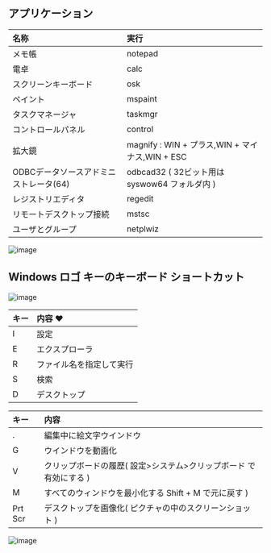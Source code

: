 ## アプリケーション
| 名称 | 実行 
| :--- | :--- 
| メモ帳 | notepad
| 電卓 | calc
| スクリーンキーボード | osk
| ペイント | mspaint
| タスクマネージャ | taskmgr
| コントロールパネル | control
| 拡大鏡 | magnify : WIN + プラス,WIN + マイナス,WIN + ESC
| ODBCデータソースアドミニストレータ(64) | odbcad32 ( 32ビット用は syswow64 フォルダ内 )
| レジストリエディタ | regedit
| リモートデスクトップ接続 | mstsc
| ユーザとグループ | netplwiz

![image](https://user-images.githubusercontent.com/1501327/145700194-2bad8cb8-cdd2-43b1-98e0-5fc3947e1632.png)

## Windows ロゴ キーのキーボード ショートカット

![image](https://user-images.githubusercontent.com/1501327/145702847-13755607-f7cc-4964-82a9-3d922f6d1e37.png)

| キー | 内容 ♥
| :--- | :--- 
| I | 設定
| E | エクスプローラ
| R | ファイル名を指定して実行
| S | 検索
| D | デスクトップ

| キー | 内容 
| :--- | :--- 
| . | 編集中に絵文字ウインドウ
| G | ウインドウを動画化
| V | クリップボードの履歴( 設定>システム>クリップボード で有効にする )
| M | すべてのウィンドウを最小化する Shift + M で元に戻す )
| Prt Scr | デスクトップを画像化( ピクチャの中のスクリーンショット )

![image](https://user-images.githubusercontent.com/1501327/145705060-0d887a5d-c78a-4595-a3dc-7d524ddd2f32.png)



